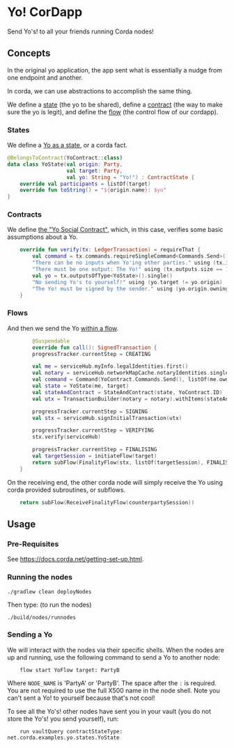 # Yo! CorDapp

Send Yo's! to all your friends running Corda nodes!


## Concepts

In the original yo application, the app sent what is essentially a nudge from one endpoint and another.

In corda, we can use abstractions to accomplish the same thing.


We define a [state](https://training.corda.net/key-concepts/concepts/#states) (the yo to be shared), define a [contract](https://training.corda.net/key-concepts/concepts/#contracts) (the way to make sure the yo is legit), and define the [flow](https://training.corda.net/key-concepts/concepts/#flows) (the control flow of our cordapp).

### States
We define a [Yo as a state](./contracts/src/main/kotlin/net/corda/examples/yo/states/YoState.kt), or a corda fact.

```kotlin
@BelongsToContract(YoContract::class)
data class YoState(val origin: Party,
                   val target: Party,
                   val yo: String = "Yo!") : ContractState {
    override val participants = listOf(target)
    override fun toString() = "${origin.name}: $yo"
}
```


### Contracts
We define [the "Yo Social Contract"](./contracts/src/main/kotlin/net/corda/examples/yo/contracts/YoContract.kt), which, in this case, verifies some basic assumptions about a Yo.

```kotlin
    override fun verify(tx: LedgerTransaction) = requireThat {
        val command = tx.commands.requireSingleCommand<Commands.Send>()
        "There can be no inputs when Yo'ing other parties." using (tx.inputs.isEmpty())
        "There must be one output: The Yo!" using (tx.outputs.size == 1)
        val yo = tx.outputsOfType<YoState>().single()
        "No sending Yo's to yourself!" using (yo.target != yo.origin)
        "The Yo! must be signed by the sender." using (yo.origin.owningKey == command.signers.single())
    }

```


### Flows
And then we send the Yo [within a flow](./workflows/src/main/kotlin/net/corda/examples/yo/flows/Flows.kt).

```kotlin
        @Suspendable
        override fun call(): SignedTransaction {
        progressTracker.currentStep = CREATING

        val me = serviceHub.myInfo.legalIdentities.first()
        val notary = serviceHub.networkMapCache.notaryIdentities.single()
        val command = Command(YoContract.Commands.Send(), listOf(me.owningKey))
        val state = YoState(me, target)
        val stateAndContract = StateAndContract(state, YoContract.ID)
        val utx = TransactionBuilder(notary = notary).withItems(stateAndContract, command)

        progressTracker.currentStep = SIGNING
        val stx = serviceHub.signInitialTransaction(utx)

        progressTracker.currentStep = VERIFYING
        stx.verify(serviceHub)

        progressTracker.currentStep = FINALISING
        val targetSession = initiateFlow(target)
        return subFlow(FinalityFlow(stx, listOf(targetSession), FINALISING.childProgressTracker()))
    }
```

On the receiving end, the other corda node will simply receive the Yo using corda provided subroutines, or subflows.

```kotlin
    return subFlow(ReceiveFinalityFlow(counterpartySession))
```


## Usage


### Pre-Requisites

See https://docs.corda.net/getting-set-up.html.


### Running the nodes

```
./gradlew clean deployNodes
```
Then type: (to run the nodes)
```
./build/nodes/runnodes
```

### Sending a Yo

We will interact with the nodes via their specific shells. When the nodes are up and running, use the following command to send a
Yo to another node:

```
    flow start YoFlow target: PartyB
```

Where `NODE_NAME` is 'PartyA' or 'PartyB'. The space after the `:` is required. You are not required to use the full
X500 name in the node shell. Note you can't sent a Yo! to yourself because that's not cool!

To see all the Yo's! other nodes have sent you in your vault (you do not store the Yo's! you send yourself), run:

```
    run vaultQuery contractStateType: net.corda.examples.yo.states.YoState
```
